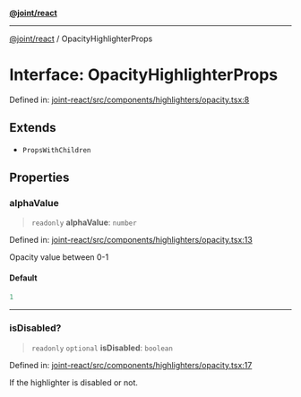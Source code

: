[**@joint/react**](../README.md)

***

[@joint/react](../README.md) / OpacityHighlighterProps

# Interface: OpacityHighlighterProps

Defined in: [joint-react/src/components/highlighters/opacity.tsx:8](https://github.com/samuelgja/joint/blob/main/packages/joint-react/src/components/highlighters/opacity.tsx#L8)

## Extends

- `PropsWithChildren`

## Properties

### alphaValue

> `readonly` **alphaValue**: `number`

Defined in: [joint-react/src/components/highlighters/opacity.tsx:13](https://github.com/samuelgja/joint/blob/main/packages/joint-react/src/components/highlighters/opacity.tsx#L13)

Opacity value between 0-1

#### Default

```ts
1
```

***

### isDisabled?

> `readonly` `optional` **isDisabled**: `boolean`

Defined in: [joint-react/src/components/highlighters/opacity.tsx:17](https://github.com/samuelgja/joint/blob/main/packages/joint-react/src/components/highlighters/opacity.tsx#L17)

If the highlighter is disabled or not.
